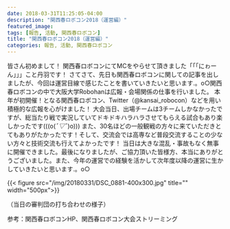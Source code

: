 ```yaml
---
date: 2018-03-31T11:25:05-04:00
description: "関西春ロボコン2018（運営編）"
featured_image: 
tags: [報告, 活動, 関西春ロボコン]
title: "関西春ロボコン2018（運営編）"
categories: 報告, 活動, 関西春ロボコン
---
```


皆さん初めまして！
関西春ロボコンにてMCをやらせて頂きました「「「にゎーん」」」こと丹羽です！
さてさて、先日も関西春ロボコンに関しての記事を出しましたが、今回は運営目線で感じたことを書いていきたいと思います.。o○関西春ロボコンの中で大阪大学Robohanは広報・会場関係の仕事を行いました。
本年が初開催！となる関西春ロボコン、Twitter（@kansai_robocon）などを用い積極的な広報を心がけました！
大会当日、出場チームは3チームしかなかったですが、総当たり戦で実況していてドキドキハラハラさせてもらえる試合もあり楽しかったです(((o(*ﾟ▽ﾟ*)o)))
また、30名ほどの一般観戦の方々に来ていただきとてもありがたかったです！そして、交流会では高専など普段交流することの少ない方々と技術交流も行えてよかったです！
当日は大きな混乱・事故もなく無事に開催できました。最後になりましたが、ご協力頂いた皆様方、本当にありがとうございました。また、今年の運営での経験を活かして次年度以降の運営に生かしていきたいと思います.。o○

{{< figure src="/img/20180331/DSC_0881-400x300.jpg" title="" width="500px">}}

（当日の審判団の打ち合わせの様子）

参考：関西春ロボコンHP、関西春ロボコン大会ストリーミング
